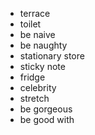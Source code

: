 - terrace
- toilet
- be naive
- be naughty
- stationary store
- sticky note
- fridge
- celebrity
- stretch
- be gorgeous
- be good with
